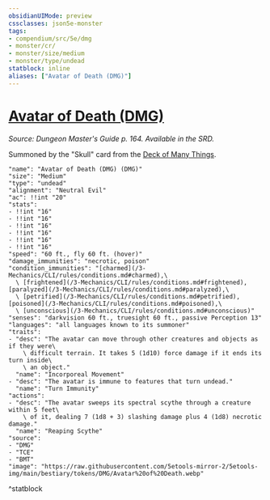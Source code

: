 ```yaml
---
obsidianUIMode: preview
cssclasses: json5e-monster
tags:
- compendium/src/5e/dmg
- monster/cr/
- monster/size/medium
- monster/type/undead
statblock: inline
aliases: ["Avatar of Death (DMG)"]
---
```

# [Avatar of Death (DMG)](3-Mechanics\CLI\bestiary\undead/avatar-of-death-dmg.md)
*Source: Dungeon Master's Guide p. 164. Available in the SRD.*  

Summoned by the "Skull" card from the [Deck of Many Things](git/3-Mechanics/CLI/items/deck-of-many-things.md).

```statblock
"name": "Avatar of Death (DMG) (DMG)"
"size": "Medium"
"type": "undead"
"alignment": "Neutral Evil"
"ac": !!int "20"
"stats":
- !!int "16"
- !!int "16"
- !!int "16"
- !!int "16"
- !!int "16"
- !!int "16"
"speed": "60 ft., fly 60 ft. (hover)"
"damage_immunities": "necrotic, poison"
"condition_immunities": "[charmed](/3-Mechanics/CLI/rules/conditions.md#charmed),\
  \ [frightened](/3-Mechanics/CLI/rules/conditions.md#frightened), [paralyzed](/3-Mechanics/CLI/rules/conditions.md#paralyzed),\
  \ [petrified](/3-Mechanics/CLI/rules/conditions.md#petrified), [poisoned](/3-Mechanics/CLI/rules/conditions.md#poisoned),\
  \ [unconscious](/3-Mechanics/CLI/rules/conditions.md#unconscious)"
"senses": "darkvision 60 ft., truesight 60 ft., passive Perception 13"
"languages": "all languages known to its summoner"
"traits":
- "desc": "The avatar can move through other creatures and objects as if they were\
    \ difficult terrain. It takes 5 (1d10) force damage if it ends its turn inside\
    \ an object."
  "name": "Incorporeal Movement"
- "desc": "The avatar is immune to features that turn undead."
  "name": "Turn Immunity"
"actions":
- "desc": "The avatar sweeps its spectral scythe through a creature within 5 feet\
    \ of it, dealing 7 (1d8 + 3) slashing damage plus 4 (1d8) necrotic damage."
  "name": "Reaping Scythe"
"source":
- "DMG"
- "TCE"
- "BMT"
"image": "https://raw.githubusercontent.com/5etools-mirror-2/5etools-img/main/bestiary/tokens/DMG/Avatar%20of%20Death.webp"
```
^statblock